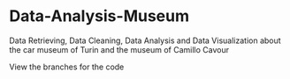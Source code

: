 # Data-Analysis-Museum
Data Retrieving, Data Cleaning, Data Analysis and Data Visualization about the car museum of Turin and the museum of Camillo Cavour

View the branches for the code
